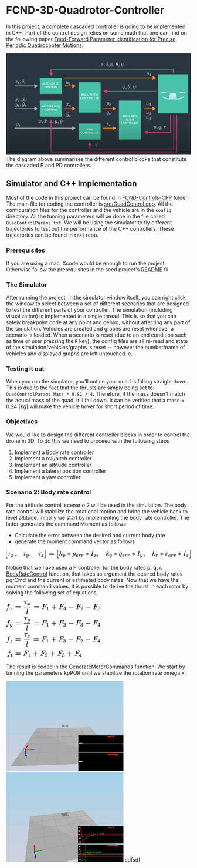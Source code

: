 # FCND-3D-Quadrotor-Controller
In this project, a complete cascaded controller is going to be implemented in C++. Part of the control design relies on some math that one can find on the following paper [Feed-Forward Parameter Identification for Precise Periodic
Quadrocopter Motions](http://www.dynsyslab.org/wp-content/papercite-data/pdf/schoellig-acc12.pdf).

<img src="./images/pid0.png" width =700/>
The diagram above summarizes the different control blocks that constitute the cascaded P and PD controllers.

## Simulator and C++ Implementation
Most of the code in this project can be found in [FCND-Controls-CPP](https://github.com/bwassim/FCND-3D-Quadrotor-Controller/tree/master/FCND-Controls-CPP) folder. The main file for coding the controller is [src/QuadControl.cpp](https://github.com/bwassim/FCND-3D-Quadrotor-Controller/tree/master/FCND-Controls-CPP/src). All the configuration files for the controller and the vehicle are in the `config` directory. All the tunning parameters will be done in the file called `QuadControlParams.txt`. We will be using the simulator to fly different trajectories to test out the performance of the C++ controllers. These trajectories can be found in `traj` repo.
### Prerequisites
If you are using a mac, Xcode would be enough to run the project. Otherwise follow the prerequisites in the seed project's [README](https://github.com/udacity/FCND-Controls-CPP) fil

### The Simulator 
After running the project, in the simulator window itself, you can right click the window to select between a set of different scenarios that are designed to test the different parts of your controller.
The simulation (including visualization) is implemented in a single thread. This is so that you can safely breakpoint code at any point and debug, without affecting any part of the simulation.
Vehicles are created and graphs are reset whenever a scenario is loaded. When a scenario is reset (due to an end condition such as time or user pressing the `R` key), the config files are all re-read and state of the simulation/vehicles/graphs is reset -- however the number/name of vehicles and displayed graphs are left untouched.
e.
### Testing it out
When you run the simulator, you'll notice your quad is falling straight down. This is due to the fact that the thrusts are simply being set to:
`QuadControlParams.Mass * 9.81 / 4`. Therefore, if the mass doesn't match the actual mass of the quad, it'll fall down.
It can be verified that a mass = 0.24 [kg] will make the vehicle hover for short period of time. 
### Objectives
We would like to design the different controller blocks in order to control the drone in 3D. To do this we need to proceed with the following steps 
1. Implement a Body rate controller
2. Implement a roll/pitch controller 
3. Implement an altitude controller 
4. Implement a lateral position controller
5. Implement a yaw controller.


### Scenario 2: Body rate control
For the attitude control, scenario 2 will be used in the simulation. The body rate control will stabilize the rotational motion and bring the vehicle back to level altitude.
Initially we start by implementing the body rate controller. The latter generates the command Moment as follows 
- Calculate the error between the desired and current body rate
- generate the moment command vector as follows 

<img src="./images/cmdMoment.png" width="600"/>

Notice that we have used a P controller for the body rates p, q, r. [BodyRateControl](https://github.com/bwassim/FCND-3D-Quadrotor-Controller/blob/552d921b647f1052275d90093f553645f029aa1f/FCND-Controls-CPP/src/QuadControl.cpp#L111-L117) function, that takes as argument the desired body rates pqrCmd and the current or estimated body rates.
Now that we have the moment command values, it is possible to derive the thrust in each rotor by solving the following set of equations

<img src="./images/thrust_equations.png" width="257"/> 

The result is coded in the [GenerateMotorCommands](https://github.com/bwassim/FCND-3D-Quadrotor-Controller/blob/552d921b647f1052275d90093f553645f029aa1f/FCND-Controls-CPP/src/QuadControl.cpp#L73-L82) function. We start by tunning the parameters kpPQR until we stabilize the rotation rate omega.x. 


<img src="./images/body_rate.gif" width="320" />
<img src="./images/body_roll_pitch.gif" width="320" /> 
sdfsdf


